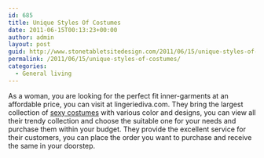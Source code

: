 ```yaml
---
id: 685
title: Unique Styles Of Costumes
date: 2011-06-15T00:13:23+00:00
author: admin
layout: post
guid: http://www.stonetabletsitedesign.com/2011/06/15/unique-styles-of-costumes/
permalink: /2011/06/15/unique-styles-of-costumes/
categories:
  - General living
---
```

As a woman, you are looking for the perfect fit inner-garments at an affordable price, you can visit at lingeriediva.com. They bring the largest collection of [sexy costumes](http://www.lingeriediva.com/sexy-costumes) with various color and designs, you can view all their trendy collection and choose the suitable one for your needs and purchase them within your budget. They provide the excellent service for their customers, you can place the order you want to purchase and receive the same in your doorstep.